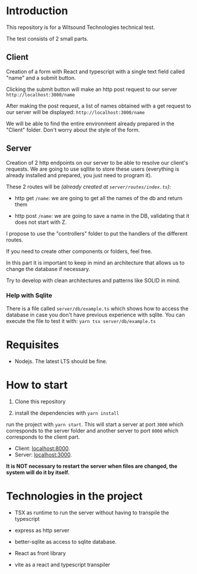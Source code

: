 # Introduction

This repository is for a Witsound Technologies technical test.

The test consists of 2 small parts.

## Client

Creation of a form with React and typescript with a single text field called "name" and a submit button.

Clicking the submit button will make an http post request to our server `http://localhost:3000/name`

After making the post request, a list of names obtained with a get request to our server will be displayed: `http://localhost:3000/name`

We will be able to find the entire environment already prepared in the "Client" folder. Don't worry about the style of the form.

## Server

Creation of 2 http endpoints on our server to be able to resolve our client's requests. We are going to use sqllite to store these users (everything is already installed and prepared, you just need to program it).

These 2 routes will be _(already created at `server/routes/index.ts`)_:

- http get `/name`: we are going to get all the names of the db and return them

- http post `/name`: we are going to save a name in the DB, validating that it does not start with Z.

I propose to use the "controllers" folder to put the handlers of the different routes.

If you need to create other components or folders, feel free.

In this part it is important to keep in mind an architecture that allows us to change the database if necessary.

Try to develop with clean architectures and patterns like SOLID in mind.

### Help with Sqlite

There is a file called `server/db/example.ts` which shows how to access the database in case you don't have previous experience with sqlite. You can execute the file to test it with: ```yarn tsx server/db/example.ts```

# Requisites

- Nodejs. The latest LTS should be fine.

# How to start

1. Clone this repository

2. install the dependencies with `yarn install`

run the project with `yarn start`. This will start a server at port `3000` which corresponds to the server folder and another server to port `8000` which corresponds to the client part.

- Client: [localhost:8000](http://localhost:8000).
- Server: [localhost:3000](http://localhost:3000).

**It is NOT necessary to restart the server when files are changed, the system will do it by itself.**

# Technologies in the project

- TSX as runtime to run the server without having to transpile the typescript
- express as http server
- better-sqlite as access to sqlite database.

- React as front library
- vite as a react and typescript transpiler
